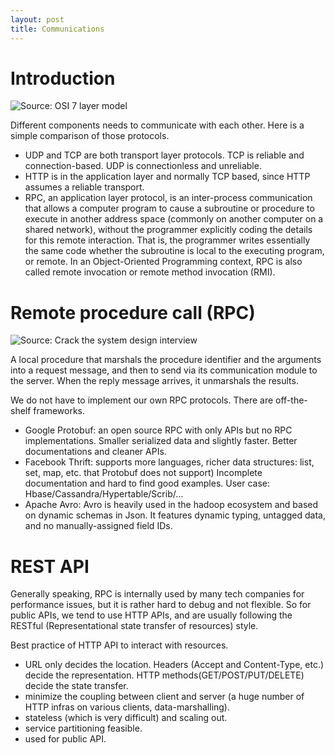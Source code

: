 ```yaml
---
layout: post
title: Communications
---
```


# Introduction

![Source: OSI 7 layer model](https://camo.githubusercontent.com/1d761d5688d28ce1fb12a0f1c8191bca96eece4c/687474703a2f2f692e696d6775722e636f6d2f354b656f6351732e6a7067)

Different components needs to communicate with each other. Here is a simple comparison of those protocols.

- UDP and TCP are both transport layer protocols. TCP is reliable and connection-based. UDP is connectionless and unreliable.
- HTTP is in the application layer and normally TCP based, since HTTP assumes a reliable transport.
- RPC, an application layer protocol, is an inter-process communication that allows a computer program to cause a subroutine or procedure to execute in another address space (commonly on another computer on a shared network), without the programmer explicitly coding the details for this remote interaction. That is, the programmer writes essentially the same code whether the subroutine is local to the executing program, or remote. In an Object-Oriented Programming context, RPC is also called remote invocation or remote method invocation (RMI).

# Remote procedure call (RPC)

![Source: Crack the system design interview](https://camo.githubusercontent.com/1a3d7771c0b0a7816d0533fffeb6eeeb442d9945/687474703a2f2f692e696d6775722e636f6d2f6946344d6b62352e706e67)

A local procedure that marshals the procedure identifier and the arguments into a request message, and then to send via its communication module to the server. When the reply message arrives, it unmarshals the results.

We do not have to implement our own RPC protocols. There are off-the-shelf frameworks.

- Google Protobuf: an open source RPC with only APIs but no RPC implementations. Smaller serialized data and slightly faster. Better documentations and cleaner APIs.
- Facebook Thrift: supports more languages, richer data structures: list, set, map, etc. that Protobuf does not support) Incomplete documentation and hard to find good examples.
User case: Hbase/Cassandra/Hypertable/Scrib/…
- Apache Avro: Avro is heavily used in the hadoop ecosystem and based on dynamic schemas in Json. It features dynamic typing, untagged data, and no manually-assigned field IDs.

# REST API

Generally speaking, RPC is internally used by many tech companies for performance issues, but it is rather hard to debug and not flexible. So for public APIs, we tend to use HTTP APIs, and are usually following the RESTful (Representational state transfer of resources) style.

Best practice of HTTP API to interact with resources.
- URL only decides the location. Headers (Accept and Content-Type, etc.) decide the representation. HTTP methods(GET/POST/PUT/DELETE) decide the state transfer.
- minimize the coupling between client and server (a huge number of HTTP infras on various clients, data-marshalling).
- stateless (which is very difficult) and scaling out.
- service partitioning feasible.
- used for public API.

